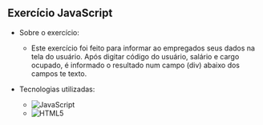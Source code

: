 ## Exercício JavaScript

- Sobre o exercício:
  - Este exercício foi feito para informar ao empregados seus dados na tela do usuário. Após digitar código do usuário, salário e cargo ocupado, é informado o resultado num campo (div) abaixo dos campos te texto.

- Tecnologias utilizadas: <br>
  <ul>
    <li><img alt="JavaScript" src="https://img.shields.io/badge/JavaScript-F7DF1E?style=for-the-badge&logo=javascript&logoColor=black"/></li>
    <li><img alt="HTML5" src="https://img.shields.io/badge/HTML5-E34F26?style=for-the-badge&logo=html5&logoColor=white"/></li>
  </ul>

